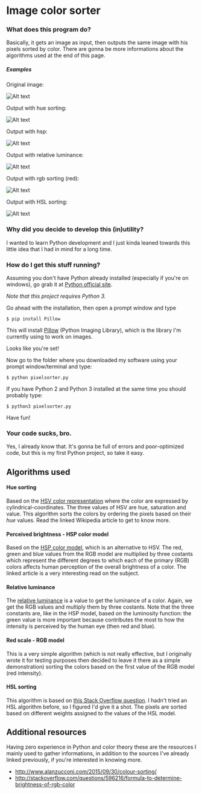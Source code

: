 # Image color sorter

### What does this program do?

Basically, it gets an image as input, then outputs the same image with his pixels sorted by color. There are gonna be more informations about the algorithms used at the end of this page.

##### Examples

Original image:

![Alt text][original_image]

Output with hue sorting:

![Alt text][example_hue]

Output with hsp:

![Alt text][example_hsp]

Output with relative luminance:

![Alt text][example_rellum]

Output with rgb sorting (red):

![Alt text][example_rgb]

Output with HSL sorting:

![Alt text][example_hsl]

### Why did you decide to develop this (in)utility?

I wanted to learn Python development and I just kinda leaned towards this little idea that I had in mind for a long time.

### How do I get this stuff running?

Assuming you don't have Python already installed (especially if you're on windows), go grab it at [Python official site][Python_download].

*Note that this project requires Python 3.*

Go ahead with the installation, then open a prompt window and type

    $ pip install Pillow

This will install [Pillow][Pillow_link] (Python Imaging Library), which is the library I'm currently using to work on images.

Looks like you're set!

Now go to the folder where you downloaded my software using your prompt window/terminal and type:

    $ python pixelsorter.py

If you have Python 2 and Python 3 installed at the same time you should probably type:

    $ python3 pixelsorter.py

Have fun!

### Your code sucks, bro.

Yes, I already know that. It's gonna be full of errors and poor-optimized code, but this is my first Python project, so take it easy.

## Algorithms used

#### Hue sorting
Based on the [HSV color representation][HSV_link] where the color are expressed by cylindrical-coordinates. The three values of HSV are hue, saturation and value. This algorithm sorts the colors by ordering the pixels based on their *hue* values. Read the linked Wikipedia article to get to know more.

#### Perceived brightness - HSP color model
Based on the [HSP color model][HSP_link], which is an alternative to HSV. The red, green and blue values from the RGB model are multiplied by three costants which represent the different degrees to which each of the primary (RGB) colors affects human perception of the overall brightness of a color. The linked article is a very interesting read on the subject.

#### Relative luminance
The [relative luminance][rellum_link] is a value to get the luminance of a color. Again, we get the RGB values and multiply them by three costants. Note that the three constants are, like in the HSP model, based on the luminosity function: the green value is more important because contributes the most to how the intensity is perceived by the human eye (then red and blue).

#### Red scale - RGB model
This is a very simple algorithm (which is not really effective, but I originally wrote it for testing purposes then decided to leave it there as a simple demonstration) sorting the colors based on the first value of the RGB model (red intensity).

#### HSL sorting
This algorithm is based on [this Stack Overflow question][HSL_question]. I hadn't tried an HSL algorithm before, so I figured I'd give it a shot. The pixels are sorted based on different weights assigned to the values of the HSL model.

## Additional resources

Having zero experience in Python and color theory these are the resources I mainly used to gather informations, in addition to the sources I've already linked previously, if you're interested in knowing more.

- http://www.alanzucconi.com/2015/09/30/colour-sorting/
- http://stackoverflow.com/questions/596216/formula-to-determine-brightness-of-rgb-color

[Python_download]: <https://www.python.org/downloads/>
[Pillow_link]: <https://pillow.readthedocs.org/en/3.1.x/>
[HSV_link]: <https://en.wikipedia.org/wiki/HSL_and_HSV>
[HSP_link]: <http://alienryderflex.com/hsp.html>
[rellum_link]: <https://en.wikipedia.org/wiki/Relative_luminance>
[original_image]: <https://github.com/neversettle7/image-color-sorter/blob/master/examples/example-input.jpg>
[example_hue]: <https://github.com/neversettle7/image-color-sorter/blob/master/examples/example-hue.jpg>
[example_hsp]: <https://github.com/neversettle7/image-color-sorter/blob/master/examples/example-hsp.jpg>
[example_rellum]: <https://github.com/neversettle7/image-color-sorter/blob/master/examples/example-rellum.jpg>
[example_rgb]: <https://github.com/neversettle7/image-color-sorter/blob/master/examples/example-red.jpg>
[example_hsl]: <https://github.com/neversettle7/image-color-sorter/blob/master/examples/example-hsl.jpg>
[HSL_question]: <http://stackoverflow.com/a/3014483/1424173>
